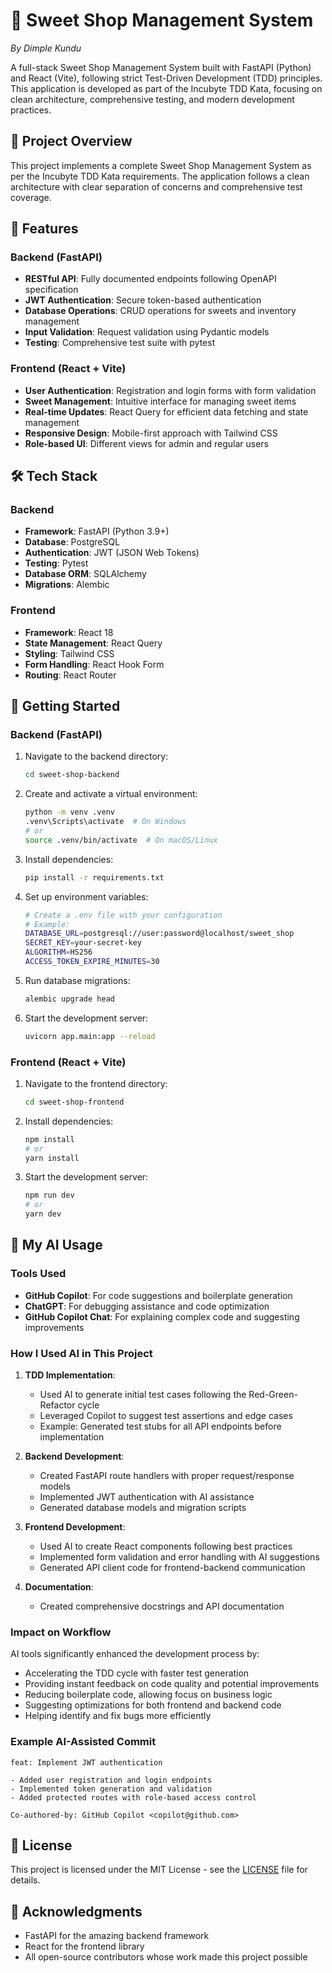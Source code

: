 # 🍬 Sweet Shop Management System

*By Dimple Kundu*

A full-stack Sweet Shop Management System built with FastAPI (Python) and React (Vite), following strict Test-Driven Development (TDD) principles. This application is developed as part of the Incubyte TDD Kata, focusing on clean architecture, comprehensive testing, and modern development practices.

## 🎯 Project Overview

This project implements a complete Sweet Shop Management System as per the Incubyte TDD Kata requirements. The application follows a clean architecture with clear separation of concerns and comprehensive test coverage.

## 🚀 Features

### Backend (FastAPI)
- **RESTful API**: Fully documented endpoints following OpenAPI specification
- **JWT Authentication**: Secure token-based authentication
- **Database Operations**: CRUD operations for sweets and inventory management
- **Input Validation**: Request validation using Pydantic models
- **Testing**: Comprehensive test suite with pytest

### Frontend (React + Vite)
- **User Authentication**: Registration and login forms with form validation
- **Sweet Management**: Intuitive interface for managing sweet items
- **Real-time Updates**: React Query for efficient data fetching and state management
- **Responsive Design**: Mobile-first approach with Tailwind CSS
- **Role-based UI**: Different views for admin and regular users

## 🛠️ Tech Stack

### Backend
- **Framework**: FastAPI (Python 3.9+)
- **Database**: PostgreSQL
- **Authentication**: JWT (JSON Web Tokens)
- **Testing**: Pytest
- **Database ORM**: SQLAlchemy
- **Migrations**: Alembic

### Frontend
- **Framework**: React 18
- **State Management**: React Query
- **Styling**: Tailwind CSS
- **Form Handling**: React Hook Form
- **Routing**: React Router

## 🚀 Getting Started

### Backend (FastAPI)

1. Navigate to the backend directory:
   ```bash
   cd sweet-shop-backend
   ```

2. Create and activate a virtual environment:
   ```bash
   python -m venv .venv
   .venv\Scripts\activate  # On Windows
   # or
   source .venv/bin/activate  # On macOS/Linux
   ```

3. Install dependencies:
   ```bash
   pip install -r requirements.txt
   ```

4. Set up environment variables:
   ```bash
   # Create a .env file with your configuration
   # Example:
   DATABASE_URL=postgresql://user:password@localhost/sweet_shop
   SECRET_KEY=your-secret-key
   ALGORITHM=HS256
   ACCESS_TOKEN_EXPIRE_MINUTES=30
   ```

5. Run database migrations:
   ```bash
   alembic upgrade head
   ```

6. Start the development server:
   ```bash
   uvicorn app.main:app --reload
   ```

### Frontend (React + Vite)

1. Navigate to the frontend directory:
   ```bash
   cd sweet-shop-frontend
   ```

2. Install dependencies:
   ```bash
   npm install
   # or
   yarn install
   ```

3. Start the development server:
   ```bash
   npm run dev
   # or
   yarn dev
   ```

## 🤖 My AI Usage

### Tools Used
- **GitHub Copilot**: For code suggestions and boilerplate generation
- **ChatGPT**: For debugging assistance and code optimization
- **GitHub Copilot Chat**: For explaining complex code and suggesting improvements

### How I Used AI in This Project
1. **TDD Implementation**:
   - Used AI to generate initial test cases following the Red-Green-Refactor cycle
   - Leveraged Copilot to suggest test assertions and edge cases
   - Example: Generated test stubs for all API endpoints before implementation

2. **Backend Development**:
   - Created FastAPI route handlers with proper request/response models
   - Implemented JWT authentication with AI assistance
   - Generated database models and migration scripts

3. **Frontend Development**:
   - Used AI to create React components following best practices
   - Implemented form validation and error handling with AI suggestions
   - Generated API client code for frontend-backend communication

4. **Documentation**:
   - Created comprehensive docstrings and API documentation

### Impact on Workflow
AI tools significantly enhanced the development process by:
- Accelerating the TDD cycle with faster test generation
- Providing instant feedback on code quality and potential improvements
- Reducing boilerplate code, allowing focus on business logic
- Suggesting optimizations for both frontend and backend code
- Helping identify and fix bugs more efficiently

### Example AI-Assisted Commit
```
feat: Implement JWT authentication

- Added user registration and login endpoints
- Implemented token generation and validation
- Added protected routes with role-based access control

Co-authored-by: GitHub Copilot <copilot@github.com>
```

## 📝 License

This project is licensed under the MIT License - see the [LICENSE](LICENSE) file for details.

## 🙏 Acknowledgments

- FastAPI for the amazing backend framework
- React for the frontend library
- All open-source contributors whose work made this project possible
